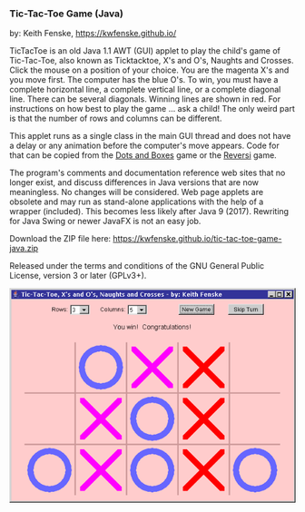 
### Tic-Tac-Toe Game (Java)

by: Keith Fenske, https://kwfenske.github.io/

TicTacToe is an old Java 1.1 AWT (GUI) applet to play the child's game of
Tic-Tac-Toe, also known as Ticktacktoe, X's and O's, Naughts and Crosses. Click
the mouse on a position of your choice. You are the magenta X's and you move
first. The computer has the blue O's. To win, you must have a complete
horizontal line, a complete vertical line, or a complete diagonal line. There
can be several diagonals. Winning lines are shown in red. For instructions on
how best to play the game ... ask a child! The only weird part is that the
number of rows and columns can be different.

This applet runs as a single class in the main GUI thread and does not have a
delay or any animation before the computer's move appears. Code for that can be
copied from
the [Dots and Boxes](https://github.com/kwfenske/dots-and-boxes-game-java) game
or the [Reversi](https://github.com/kwfenske/reversi-game-java) game.

The program's comments and documentation reference web sites that no longer
exist, and discuss differences in Java versions that are now meaningless. No
changes will be considered. Web page applets are obsolete and may run as
stand-alone applications with the help of a wrapper (included). This becomes
less likely after Java 9 (2017). Rewriting for Java Swing or newer JavaFX is
not an easy job.

Download the ZIP file here: https://kwfenske.github.io/tic-tac-toe-game-java.zip

Released under the terms and conditions of the GNU General Public License,
version 3 or later (GPLv3+).

![Tic-Tac-Toe Game (Java) sample program image](TicTacToe4.gif)
